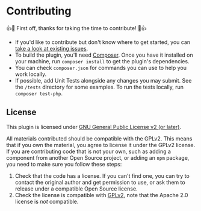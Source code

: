 # Contributing

👍🎉 First off, thanks for taking the time to contribute! 🎉👍

- If you'd like to contribute but don't know where to get started, you can [take a look at existing issues](http://github.com/jeherve/posts-on-this-day/issues).
- To build the plugin, you'll need [Composer](https://getcomposer.org/). Once you have it installed on your machine, run `composer install` to get the plugin's dependencies.
- You can check `composer.json` for commands you can use to help you work locally.
- If possible, add Unit Tests alongside any changes you may submit. See the `/tests` directory for some examples. To run the tests locally, run `composer test-php`.

## License

This plugin is licensed under [GNU General Public License v2 (or later)](/LICENSE.txt).

All materials contributed should be compatible with the GPLv2. This means that if you own the material, you agree to license it under the GPLv2 license. If you are contributing code that is not your own, such as adding a component from another Open Source project, or adding an `npm` package, you need to make sure you follow these steps:

1. Check that the code has a license. If you can't find one, you can try to contact the original author and get permission to use, or ask them to release under a compatible Open Source license.
2. Check the license is compatible with [GPLv2](http://www.gnu.org/licenses/license-list.en.html#GPLCompatibleLicenses), note that the Apache 2.0 license is *not* compatible.
